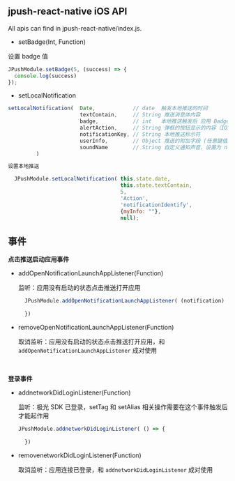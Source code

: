 ## jpush-react-native iOS API

All apis can find in jpush-react-native/index.js.

- setBadge(Int, Function)

设置 badge 值
```javascript
JPushModule.setBadge(5, (success) => {
  console.log(success)
});
```
- setLocalNotification
```javascript
setLocalNotification(  Date,    		// date  触发本地推送的时间
                       textContain,     // String 推送消息体内容
                       badge,           // int   本地推送触发后 应用 Badge（小红点）显示的数字
                       alertAction,     // String 弹框的按钮显示的内容（IOS 8默认为"打开", 其他默认为"启动"）
                       notificationKey, // String 本地推送标示符
                       userInfo,   		// Object 推送的附加字段 (任意键值对)
                       soundName   		// String 自定义通知声音，设置为 null 为默认声音
         )

设置本地推送
```
```javascript
  JPushModule.setLocalNotification( this.state.date, 
                                    this.state.textContain,
                                    5, 
                                    'Action',
                                    'notificationIdentify',
                                    {myInfo: ""},
                                    null);
```

## 事件
**点击推送启动应用事件**

- addOpenNotificationLaunchAppListener(Function) 

    监听：应用没有启动的状态点击推送打开应用

  ```javascript
    JPushModule.addOpenNotificationLaunchAppListener( (notification) => {
      
    })
  ```

- removeOpenNotificationLaunchAppListener(Function)  

  取消监听：应用没有启动的状态点击推送打开应用，和 `addOpenNotificationLaunchAppListener` 成对使用

  ​

**登录事件**


- addnetworkDidLoginListener(Function)

  监听：极光 SDK 已登录，setTag 和 setAlias 相关操作需要在这个事件触发后才能起作用

  ```javascript
  JPushModule.addnetworkDidLoginListener( () => {
      
    })
  ```

- removenetworkDidLoginListener(Function)

  取消监听：应用连接已登录，和 `addnetworkDidLoginListener` 成对使用

